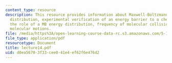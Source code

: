 ```yaml
---
content_type: resource
description: This resource provides information about Maxwell-Boltzmann (MB) energy
  distribution, experimental verification of an energy barrier to a chemical reaction  and
  the role of a MB energy distribution, frequency of molecular collisions, and internal
  molecular motions.
file: /media/https%3A/open-learning-course-data-rc.s3.amazonaws.com/5-112-principles-of-chemical-science-fall-2005/d0ea56703f33cee041e4ef62f6e476d2_lecture14.pdf
file_type: application/pdf
resourcetype: Document
title: lecture14.pdf
uid: d0ea5670-3f33-cee0-41e4-ef62f6e476d2
---
```

